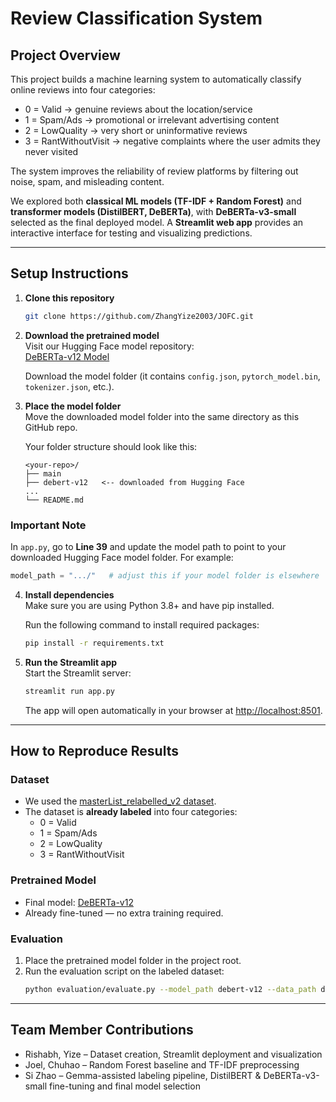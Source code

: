 # Review Classification System

## Project Overview
This project builds a machine learning system to automatically classify online reviews into four categories:

- 0 = Valid → genuine reviews about the location/service  
- 1 = Spam/Ads → promotional or irrelevant advertising content  
- 2 = LowQuality → very short or uninformative reviews  
- 3 = RantWithoutVisit → negative complaints where the user admits they never visited  

The system improves the reliability of review platforms by filtering out noise, spam, and misleading content.

We explored both **classical ML models (TF-IDF + Random Forest)** and **transformer models (DistilBERT, DeBERTa)**, with **DeBERTa-v3-small** selected as the final deployed model. A **Streamlit web app** provides an interactive interface for testing and visualizing predictions.

---

## Setup Instructions

1. **Clone this repository**
   ```bash
   git clone https://github.com/ZhangYize2003/JOFC.git
   ```

2. **Download the pretrained model**  
   Visit our Hugging Face model repository:  
   [DeBERTa-v12 Model](https://huggingface.co/ZhangYize2003/debert-v12)  

   Download the model folder (it contains `config.json`, `pytorch_model.bin`, `tokenizer.json`, etc.).

3. **Place the model folder**  
   Move the downloaded model folder into the same directory as this GitHub repo.  

   Your folder structure should look like this:
   ```
   <your-repo>/
   ├── main
   ├── debert-v12   <-- downloaded from Hugging Face
   ...
   └── README.md
   ```
  ### Important Note
  In `app.py`, go to **Line 39** and update the model path to point to your downloaded Hugging Face model folder. For example:

  ```python
  model_path = ".../"   # adjust this if your model folder is elsewhere
  ```

4. **Install dependencies**  
   Make sure you are using Python 3.8+ and have pip installed.  

   Run the following command to install required packages:
   ```bash
   pip install -r requirements.txt
   ```

5. **Run the Streamlit app**  
   Start the Streamlit server:
   ```bash
   streamlit run app.py
   ```

   The app will open automatically in your browser at [http://localhost:8501](http://localhost:8501).

---

## How to Reproduce Results

### Dataset
- We used the [masterList_relabelled_v2 dataset](https://huggingface.co/datasets/sizhao/tiktoktechjam/tree/main).  
- The dataset is **already labeled** into four categories:  
  - 0 = Valid  
  - 1 = Spam/Ads  
  - 2 = LowQuality  
  - 3 = RantWithoutVisit  

### Pretrained Model
- Final model: [DeBERTa-v12](https://huggingface.co/ZhangYize2003/debert-v12)  
- Already fine-tuned — no extra training required.  

### Evaluation
1. Place the pretrained model folder in the project root.  
2. Run the evaluation script on the labeled dataset:  
   ```bash
   python evaluation/evaluate.py --model_path debert-v12 --data_path data/masterList_relabelled_v2.csv

---

## Team Member Contributions
- Rishabh, Yize – Dataset creation, Streamlit deployment and visualization  
- Joel, Chuhao – Random Forest baseline and TF-IDF preprocessing  
- Si Zhao – Gemma-assisted labeling pipeline, DistilBERT & DeBERTa-v3-small fine-tuning and final model selection  
